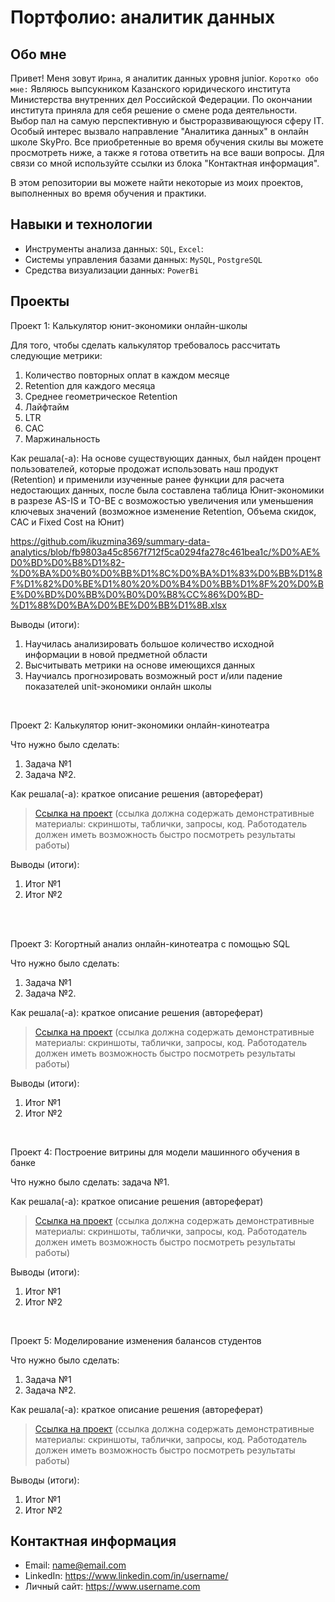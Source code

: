 # Портфолио: аналитик данных

## Обо мне 

Привет! Меня зовут ``Ирина``, я аналитик данных уровня junior. 
``Коротко обо мне:``
Являюсь выпсукником Казанского юридического института Министерства внутренних дел Российской Федерации. По окончании института приняла для себя решение о смене рода деятельности. Выбор пал на самую перспективную и быстроразвивающуюся сферу IT. Особый интерес вызвало направление "Аналитика данных" в онлайн школе SkyPro. Все приобретенные во время обучения скилы вы можете просмотреть ниже, а также я готова ответить на все ваши вопросы. Для связи со мной используйте ссылки из блока "Контактная информация".

В этом репозитории вы можете найти некоторые из моих проектов, выполненных во время обучения и практики.
<br>

## Навыки и технологии
- Инструменты анализа данных: ``SQL``, ``Excel``: 
- Системы управления базами данных: ``MySQL``, ``PostgreSQL``
- Средства визуализации данных: ``PowerBi``



## Проекты
<p> Проект 1: Калькулятор юнит-экономики онлайн-школы</p>
<p>Для того, чтобы сделать калькулятор требовалось рассчитать следующие метрики:<p>
<ol>
  <li>Количество повторных оплат в каждом месяце</li>
  <li>Retention для каждого месяца</li>
  <li>Среднее геометрическое Retention</li>
  <li>Лайфтайм</li>
  <li>LTR</li>
  <li>CAC</li>
  <li>Маржинальность</li>
</ol>

<p> Как решала(-а): На основе существующих данных, был найден процент пользователей, которые продожат использовать наш продукт (Retention) и применили изученные ранее функции для расчета недостающих данных, после была составлена таблица Юнит-экономики в разрезе AS-IS и TO-BE с возможостью увеличения или уменьшения ключевых значений (возможное изменение Retention, Объема скидок, CAC и Fixed Cost на Юнит) <p>

https://github.com/ikuzmina369/summary-data-analytics/blob/fb9803a45c8567f712f5ca0294fa278c461bea1c/%D0%AE%D0%BD%D0%B8%D1%82-%D0%BA%D0%B0%D0%BB%D1%8C%D0%BA%D1%83%D0%BB%D1%8F%D1%82%D0%BE%D1%80%20%D0%B4%D0%BB%D1%8F%20%D0%BE%D0%BD%D0%BB%D0%B0%D0%B8%CC%86%D0%BD-%D1%88%D0%BA%D0%BE%D0%BB%D1%8B.xlsx

<p>Выводы (итоги):<p>
<ol>
  <li>Научилась анализировать большое количество исходной информации в новой предметной области</li>
  <li>Высчитывать метрики на основе имеющихся данных</li>
  <li>Научиалсь прогнозировать возможный рост и/или падение показателей unit-экономики онлайн школы</li>
</ol>
<br>

<p> Проект 2: Калькулятор юнит-экономики онлайн-кинотеатра</p>
<p>Что нужно было сделать:<p>
<ol>
  <li>Задача №1</li>
  <li>Задача №2.</li>
</ol>

<p>Как решала(-а): краткое описание решения (автореферат)<p>

> <a href="https://drive.google.com/drive/folders/11HcEeqniyrCMjuwHZ0GLysX0A2SEv-_x">Ссылка на проект</a>
 (ссылка должна содержать демонстративные материалы: скриншоты, таблички, запросы, код. Работодатель должен иметь возможность быстро посмотреть результаты работы)
 
<p>Выводы (итоги):<p>
<ol>
  <li>Итог №1</li>
  <li>Итог №2</li>
</ol>
<br> 

<br> 
<p> Проект 3: Когортный анализ онлайн-кинотеатра с помощью SQL</p>
<p>Что нужно было сделать:<p>
<ol>
  <li>Задача №1</li>
  <li>Задача №2.</li>
</ol>

<p>Как решала(-а): краткое описание решения (автореферат)<p>
  
> <a href="https://drive.google.com/drive/folders/1wdD-mfSeIsHWgrMLJz8Tv_ClAuP_EAOQ?usp=sharing">Ссылка на проект</a>
(ссылка должна содержать демонстративные материалы: скриншоты, таблички, запросы, код. Работодатель должен иметь возможность быстро посмотреть результаты работы)

  <p>Выводы (итоги):<p>
<ol>
  <li>Итог №1</li>
  <li>Итог №2</li>
</ol>

<br> 
<p>Проект 4: Построение витрины для модели машинного обучения в банке </p> 
<p>Что нужно было сделать: задача №1.<p>
  
<p>Как решала(-а): краткое описание решения (автореферат)<p>

> <a href="https://drive.google.com/drive/folders/1QOk5AAh6x7jK_yHgfKI2sUFYR7AWUi5u">Ссылка на проект</a>
(ссылка должна содержать демонстративные материалы: скриншоты, таблички, запросы, код. Работодатель должен иметь возможность быстро посмотреть результаты работы)
  
 <p>Выводы (итоги):<p>
<ol>
  <li>Итог №1</li>
  <li>Итог №2</li>
</ol>
<br> 


<p>Проект 5: Моделирование изменения балансов студентов</p> 
<p>Что нужно было сделать:<p>
<ol>
  <li>Задача №1</li>
  <li>Задача №2.</li>
</ol>

<p>Как решала(-а): краткое описание решения (автореферат)<p>

> <a href="https://github.com/Skyproportfolio/data-analytics-5month/blob/main/Проект%205.xlsx">Ссылка на проект</a>
(ссылка должна содержать демонстративные материалы: скриншоты, таблички, запросы, код. Работодатель должен иметь возможность быстро посмотреть результаты работы)
 
 <p>Выводы (итоги):<p>
<ol>
  <li>Итог №1</li>
  <li>Итог №2</li>
</ol>

## Контактная информация
- Email: name@email.com
- LinkedIn: https://www.linkedin.com/in/username/
- Личный сайт: https://www.username.com
